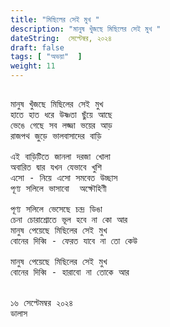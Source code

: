 ```yaml
---
title: "মিছিলের সেই মুখ "
description: "মানুষ খুঁজছে মিছিলের সেই মুখ "
dateString:  সেপ্টেম্বর, ২০২৪
draft: false
tags: [ "অভয়া"  ]
weight: 11
---
```



<pre>

মানুষ খুঁজছে মিছিলের সেই মুখ 
হাতে হাত ধরে উষ্ণতা ছুঁয়ে আছে 
ভেঙে গেছে সব লজ্জা ভয়ের আড় 
রাজপথ জুড়ে ভালবাসাদের বাড়ি 

এই বাড়িটিতে জানলা দরজা খোলা 
অবারিত দ্বার যখন যেভাবে খুশি 
এসো - নিয়ে এসো সমবেত উচ্ছাস 
পূণ্য সলিলে ভাসাবো  অক্ষৌহিণী
 
পূণ্য সলিলে ভেসেছে চন্দ্র ডিঙা 
চেনা চোরাশ্রোতে ভূল হবে না কো আর 
মানুষ পেয়েছে মিছিলের সেই মুখ 
বোনের দিব্বি - ফেরত যাবে না তো কেউ  

মানুষ পেয়েছে মিছিলের সেই মুখ 
বোনের দিব্বি - হারাবো না তোকে আর


১৬ সেপ্টেমম্বর ২০২৪ 
ডালাস 

<pre>
